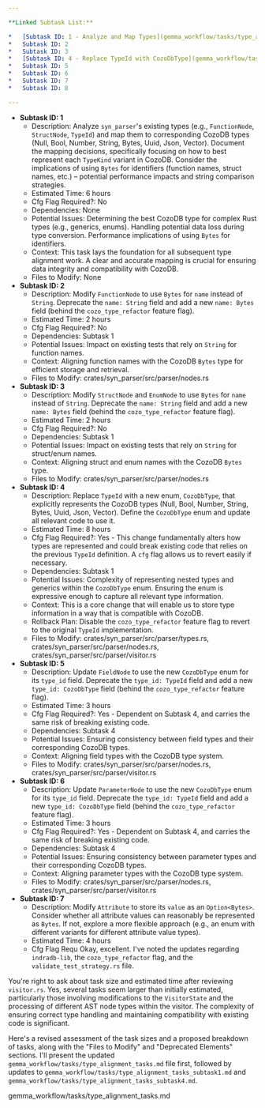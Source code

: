 ```yaml
---

**Linked Subtask List:**

*   [Subtask ID: 1 - Analyze and Map Types](gemma_workflow/tasks/type_alignment_tasks_subtask1.md)
*   Subtask ID: 2
*   Subtask ID: 3
*   [Subtask ID: 4 - Replace TypeId with CozoDbType](gemma_workflow/tasks/type_alignment_tasks_subtask4.md)
*   Subtask ID: 5
*   Subtask ID: 6
*   Subtask ID: 7
*   Subtask ID: 8

---
```


*   **Subtask ID: 1**
    *   Description: Analyze `syn_parser`'s existing types (e.g., `FunctionNode`, `StructNode`, `TypeId`) and map them to corresponding CozoDB types (Null, Bool, Number, String, Bytes, Uuid, Json, Vector). Document the mapping decisions, specifically focusing on how to best represent each `TypeKind` variant in CozoDB. Consider the implications of using `Bytes` for identifiers (function names, struct names, etc.) – potential performance impacts and string comparison strategies.
    *   Estimated Time: 6 hours
    *   Cfg Flag Required?: No
    *   Dependencies: None
    *   Potential Issues: Determining the best CozoDB type for complex Rust types (e.g., generics, enums). Handling potential data loss during type conversion. Performance implications of using `Bytes` for identifiers.
    *   Context: This task lays the foundation for all subsequent type alignment work. A clear and accurate mapping is crucial for ensuring data integrity and compatibility with CozoDB.
    *   Files to Modify: None
*   **Subtask ID: 2**
    *   Description: Modify `FunctionNode` to use `Bytes` for `name` instead of `String`. Deprecate the `name: String` field and add a new `name: Bytes` field (behind the `cozo_type_refactor` feature flag).
    *   Estimated Time: 2 hours
    *   Cfg Flag Required?: No
    *   Dependencies: Subtask 1
    *   Potential Issues: Impact on existing tests that rely on `String` for function names.
    *   Context:  Aligning function names with the CozoDB `Bytes` type for efficient storage and retrieval.
    *   Files to Modify: crates/syn_parser/src/parser/nodes.rs
*   **Subtask ID: 3**
    *   Description: Modify `StructNode` and `EnumNode` to use `Bytes` for `name` instead of `String`. Deprecate the `name: String` field and add a new `name: Bytes` field (behind the `cozo_type_refactor` feature flag).
    *   Estimated Time: 2 hours
    *   Cfg Flag Required?: No
    *   Dependencies: Subtask 1
    *   Potential Issues: Impact on existing tests that rely on `String` for struct/enum names.
    *   Context: Aligning struct and enum names with the CozoDB `Bytes` type.
    *   Files to Modify: crates/syn_parser/src/parser/nodes.rs
*   **Subtask ID: 4**
    *   Description: Replace `TypeId` with a new enum, `CozoDbType`, that explicitly represents the CozoDB types (Null, Bool, Number, String, Bytes, Uuid, Json, Vector). Define the `CozoDbType` enum and update all relevant code to use it.
    *   Estimated Time: 8 hours
    *   Cfg Flag Required?: Yes - This change fundamentally alters how types are represented and could break existing code that relies on the previous `TypeId` definition. A `cfg` flag allows us to revert easily if necessary.
    *   Dependencies: Subtask 1
    *   Potential Issues: Complexity of representing nested types and generics within the `CozoDbType` enum. Ensuring the enum is expressive enough to capture all relevant type information.
    *   Context: This is a core change that will enable us to store type information in a way that is compatible with CozoDB.
    *   Rollback Plan: Disable the `cozo_type_refactor` feature flag to revert to the original `TypeId` implementation.
    *   Files to Modify: crates/syn_parser/src/parser/types.rs, crates/syn_parser/src/parser/nodes.rs, crates/syn_parser/src/parser/visitor.rs
*   **Subtask ID: 5**
    *   Description: Update `FieldNode` to use the new `CozoDbType` enum for its `type_id` field. Deprecate the `type_id: TypeId` field and add a new `type_id: CozoDbType` field (behind the `cozo_type_refactor` feature flag).
    *   Estimated Time: 3 hours
    *   Cfg Flag Required?: Yes - Dependent on Subtask 4, and carries the same risk of breaking existing code.
    *   Dependencies: Subtask 4
    *   Potential Issues: Ensuring consistency between field types and their corresponding CozoDB types.
    *   Context: Aligning field types with the CozoDB type system.
    *   Files to Modify: crates/syn_parser/src/parser/nodes.rs, crates/syn_parser/src/parser/visitor.rs
*   **Subtask ID: 6**
    *   Description: Update `ParameterNode` to use the new `CozoDbType` enum for its `type_id` field. Deprecate the `type_id: TypeId` field and add a new `type_id: CozoDbType` field (behind the `cozo_type_refactor` feature flag).
    *   Estimated Time: 3 hours
    *   Cfg Flag Required?: Yes - Dependent on Subtask 4, and carries the same risk of breaking existing code.
    *   Dependencies: Subtask 4
    *   Potential Issues: Ensuring consistency between parameter types and their corresponding CozoDB types.
    *   Context: Aligning parameter types with the CozoDB type system.
    *   Files to Modify: crates/syn_parser/src/parser/nodes.rs, crates/syn_parser/src/parser/visitor.rs
*   **Subtask ID: 7**
    *   Description: Modify `Attribute` to store its `value` as an `Option<Bytes>`. Consider whether all attribute values can reasonably be represented as `Bytes`. If not, explore a more flexible approach (e.g., an enum with different variants for different attribute value types).
    *   Estimated Time: 4 hours
    *   Cfg Flag Requ
Okay, excellent. I've noted the updates regarding `indradb-lib`, the `cozo_type_refactor` flag, and the `validate_test_strategy.rs` file.

You're right to ask about task size and estimated time after reviewing `visitor.rs`. Yes, several tasks seem larger than initially estimated, particularly those involving modifications to the `VisitorState` and the processing of different AST node types within the visitor. The complexity of ensuring correct type handling and maintaining compatibility with existing code is significant.

Here's a revised assessment of the task sizes and a proposed breakdown of tasks, along with the "Files to Modify" and "Deprecated Elements" sections. I'll present the updated `gemma_workflow/tasks/type_alignment_tasks.md` file first, followed by updates to `gemma_workflow/tasks/type_alignment_tasks_subtask1.md` and `gemma_workflow/tasks/type_alignment_tasks_subtask4.md`.

gemma_workflow/tasks/type_alignment_tasks.md
